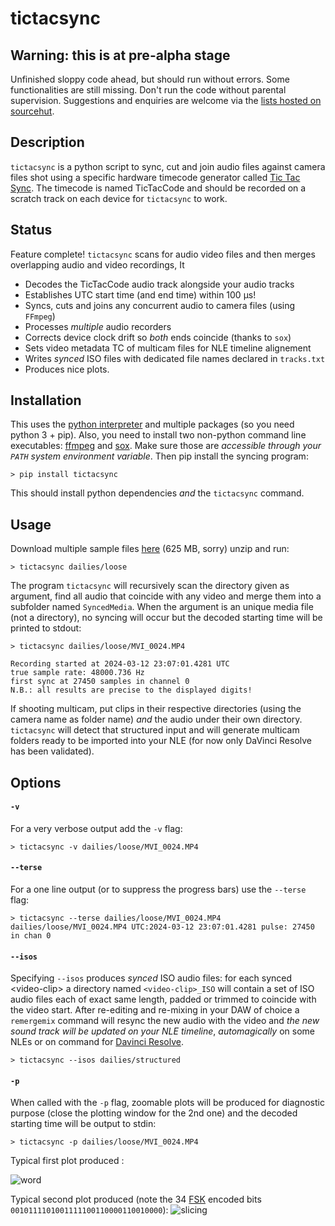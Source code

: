 # tictacsync

## Warning: this is at pre-alpha stage

Unfinished sloppy code ahead, but should run without errors. Some functionalities are still missing. Don't run the code without parental supervision. Suggestions and enquiries are welcome via the [lists hosted on sourcehut](https://sr.ht/~proflutz/TicTacSync/lists).

## Description

`tictacsync` is a python script to sync, cut and join audio files against camera files shot using a specific hardware timecode generator
called [Tic Tac Sync](https://tictacsync.org). The timecode is named TicTacCode and should be recorded on a scratch
track on each device for `tictacsync` to work.
## Status

Feature complete! `tictacsync`  scans for audio video files and then merges overlapping audio and video recordings, It

* Decodes the TicTacCode audio track alongside your audio tracks
* Establishes UTC start time (and end time) within 100 μs!
* Syncs, cuts and joins any concurrent audio to camera files (using `FFmpeg`)
* Processes _multiple_ audio recorders
* Corrects device clock drift so _both_ ends coincide (thanks to `sox`)
* Sets video metadata TC of multicam files for NLE timeline alignement
* Writes _synced_ ISO files with dedicated file names declared in `tracks.txt`
* Produces nice plots.


## Installation

This uses the [python interpreter](https://www.python.org/downloads/) and multiple packages (so you need python 3 + pip). Also, you need to install two non-python command line executables: [ffmpeg](https://windowsloop.com/install-ffmpeg-windows-10/) and [sox](https://sourceforge.net/projects/sox/files/). Make sure those are _accessible through your `PATH` system environment variable_.
Then pip install the syncing program:


   	> pip install tictacsync


This should install python dependencies _and_ the `tictacsync` command.
## Usage

Download multiple sample files [here](https://nuage.lutz.quebec/s/D4DgzHrLaAjqNmY) (625 MB, sorry) unzip and run:

    > tictacsync dailies/loose
The program `tictacsync` will recursively scan the directory given as argument, find all audio that coincide with any video and merge them into a subfolder named `SyncedMedia`. When the argument is an unique media file (not a directory), no syncing will occur but the decoded starting time will be printed to stdout:
	
	> tictacsync dailies/loose/MVI_0024.MP4

	Recording started at 2024-03-12 23:07:01.4281 UTC
	true sample rate: 48000.736 Hz
	first sync at 27450 samples in channel 0
	N.B.: all results are precise to the displayed digits!

If shooting multicam, put clips in their respective directories (using the camera name as folder name) _and_ the audio under their own directory. `tictacsync` will detect that structured input and will generate multicam folders ready to be imported into your NLE (for now only DaVinci Resolve has been validated).

## Options
#### `-v`

For a very verbose output add the `-v` flag:

    > tictacsync -v dailies/loose/MVI_0024.MP4
#### `--terse`
For a one line output (or to suppress the progress bars) use the `--terse` flag:

	> tictacsync --terse dailies/loose/MVI_0024.MP4 
	dailies/loose/MVI_0024.MP4 UTC:2024-03-12 23:07:01.4281 pulse: 27450 in chan 0
#### `--isos`

Specifying `--isos` produces _synced_ ISO audio files: for each synced \<video-clip\> a directory named `<video-clip>_ISO` will contain a set of ISO audio files each of exact same length, padded or trimmed to coincide with the video start. After re-editing and re-mixing in your DAW of choice a `remergemix` command will resync the new audio with the video and _the new sound track will be updated on your NLE timeline_, _automagically_ on some NLEs or on command for [Davinci Resolve](https://www.niwa.nu/dr-scripts/).

	> tictacsync --isos dailies/structured
#### `-p`

When called with the `-p` flag, zoomable plots will be produced for diagnostic purpose (close the plotting window for the 2nd one) and the decoded starting time will be output to stdin:

    > tictacsync -p dailies/loose/MVI_0024.MP4

Typical first plot produced :

![word](https://mamot.fr/system/media_attachments/files/110/279/794/002/305/269/original/0198908c6eb5c592.png)

Typical second plot produced (note the 34 [FSK](https://en.wikipedia.org/wiki/Frequency-shift_keying) encoded bits `0010111101001111100110000110010000`):
![slicing](https://mamot.fr/system/media_attachments/files/110/279/794/021/372/766/original/6ec62bb417115f52.png)


<!-- To run some tests, from top level `git cloned` dir:

    cd tictacsync ; python -m pytest
 Yes, the coverage is low. -->
